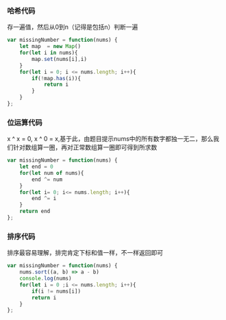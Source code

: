 ### 哈希代码

存一遍值，然后从0到n（记得是包括n）判断一遍

```js
var missingNumber = function(nums) {
    let map  = new Map()
    for(let i in nums){
        map.set(nums[i],i)
    }
    for(let i = 0; i <= nums.length; i++){
        if(!map.has(i)){
            return i
        }
    }
};
```



### 位运算代码

x ^ x = 0, x ^ 0 = x,基于此，由题目提示nums中的所有数字都独一无二，那么我们针对数组算一圈，再对正常数组算一圈即可得到所求数

```js
var missingNumber = function(nums) {
    let end = 0
    for(let num of nums){
        end ^= num
    }
    for(let i= 0; i<= nums.length; i++){
        end ^= i
    }
    return end
};
```



### 排序代码

排序最容易理解，排完肯定下标和值一样，不一样返回即可

```js
var missingNumber = function(nums) {
    nums.sort((a, b) => a - b)
    console.log(nums)
    for(let i = 0 ;i <= nums.length; i++){  
        if(i != nums[i])
        return i
    }
};
```